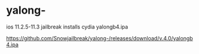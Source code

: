# yalong-
ios 11.2.5-11.3 jailbreak installs cydia yalongb4.ipa 
 
 
 https://github.com/Snowjailbreak/yalong-/releases/download/v.4.0/yalongb4.ipa
